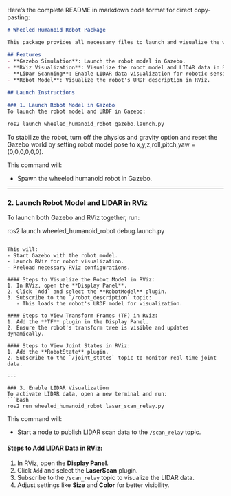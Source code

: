 Here’s the complete README in markdown code format for direct copy-pasting:

```markdown
# Wheeled Humanoid Robot Package

This package provides all necessary files to launch and visualize the wheeled humanoid robot in **Gazebo** and **RViz**. It includes CAD models, URDF files, configuration, and launch files.

## Features
- **Gazebo Simulation**: Launch the robot model in Gazebo.
- **RViz Visualization**: Visualize the robot model and LIDAR data in RViz.
- **LiDar Scanning**: Enable LIDAR data visualization for robotic sensing.
- **Robot Model**: Visualize the robot's URDF description in RViz.

## Launch Instructions

### 1. Launch Robot Model in Gazebo
To launch the robot model and URDF in Gazebo:

ros2 launch wheeled_humanoid_robot gazebo.launch.py
```
To stabilize the robot, turn off the physics and gravity option and reset the Gazebo world by setting robot model pose to x,y,z,roll,pitch,yaw = (0,0,0,0,0,0).

This command will:
- Spawn the wheeled humanoid robot in Gazebo.

---

### 2. Launch Robot Model and LIDAR in RViz
To launch both Gazebo and RViz together, run:

ros2 launch wheeled_humanoid_robot debug.launch.py
```

This will:
- Start Gazebo with the robot model.
- Launch RViz for robot visualization.
- Preload necessary RViz configurations.

#### Steps to Visualize the Robot Model in RViz:
1. In RViz, open the **Display Panel**.
2. Click `Add` and select the **RobotModel** plugin.
3. Subscribe to the `/robot_description` topic:
   - This loads the robot's URDF model for visualization.

#### Steps to View Transform Frames (TF) in RViz:
1. Add the **TF** plugin in the Display Panel.
2. Ensure the robot's transform tree is visible and updates dynamically.

#### Steps to View Joint States in RViz:
1. Add the **RobotState** plugin.
2. Subscribe to the `/joint_states` topic to monitor real-time joint data.

---

### 3. Enable LIDAR Visualization
To activate LIDAR data, open a new terminal and run:
```bash
ros2 run wheeled_humanoid_robot laser_scan_relay.py
```

This command will:
- Start a node to publish LIDAR scan data to the `/scan_relay` topic.

#### Steps to Add LIDAR Data in RViz:
1. In RViz, open the **Display Panel**.
2. Click `Add` and select the **LaserScan** plugin.
3. Subscribe to the `/scan_relay` topic to visualize the LIDAR data.
4. Adjust settings like **Size** and **Color** for better visibility.
